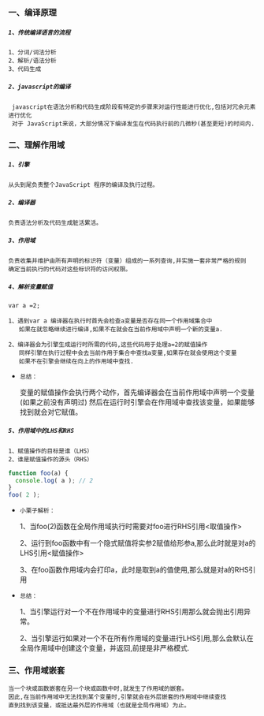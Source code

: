 ### 一、编译原理

##### `1、传统编译语言的流程`
    1、分词/词法分析
    2、解析/语法分析
    3、代码生成

##### `2、javascript的编译`

     javascript在语法分析和代码生成阶段有特定的步骤来对运行性能进行优化,包括对冗余元素进行优化
     对于 JavaScript来说，大部分情况下编译发生在代码执行前的几微秒(甚至更短)的时间内.

### 二、理解作用域

##### `1、引擎` 
    从头到尾负责整个JavaScript 程序的编译及执行过程。

##### `2、编译器` 
    负责语法分析及代码生成脏活累活。

##### `3、作用域` 

    负责收集并维护由所有声明的标识符（变量）组成的一系列查询,并实施一套非常严格的规则
    确定当前执行的代码对这些标识符的访问权限。

##### `4、解析变量赋值`
    var a =2;

    1、遇到var a 编译器在执行时首先会检查a变量是否存在同一个作用域集合中
       如果在就忽略继续进行编译,如果不在就会在当前作用域中声明一个新的变量a.

    2、编译器会为引擎生成运行时所需的代码,这些代码用于处理a=2的赋值操作
       同样引擎在执行过程中会去当前作用于集合中查找a变量,如果存在就会使用这个变量
       如果不在引擎会继续在向上的作用域中查找.

* `总结：`

    变量的赋值操作会执行两个动作，首先编译器会在当前作用域中声明一个变量(如果之前没有声明过)
    然后在运行时引擎会在作用域中查找该变量，如果能够找到就会对它赋值。

##### `5、作用域中的LHS和RHS`
    1、赋值操作的目标是谁（LHS）
    2、谁是赋值操作的源头（RHS）

``` .js
function foo(a) { 
  console.log( a ); // 2
} 
foo( 2 );
```
 * `小栗子解析：`

    1、当foo(2)函数在全局作用域执行时需要对foo进行RHS引用<取值操作>

    2、运行到foo函数中有一个隐式赋值将实参2赋值给形参a,那么此时就是对a的LHS引用<赋值操作>

    3、在foo函数作用域内会打印a，此时是取到a的值使用,那么就是对a的RHS引用

* `总结：`
    
    1、当引擎运行对一个不在作用域中的变量进行RHS引用那么就会抛出引用异常。

    2、当引擎运行如果对一个不在所有作用域的变量进行LHS引用,那么会默认在全局作用域中创建这个变量，并返回,前提是非严格模式.


### 三、作用域嵌套

    当一个块或函数嵌套在另一个块或函数中时,就发生了作用域的嵌套。
    因此,在当前作用域中无法找到某个变量时,引擎就会在外层嵌套的作用域中继续查找
    直到找到该变量，或抵达最外层的作用域（也就是全局作用域）为止。

